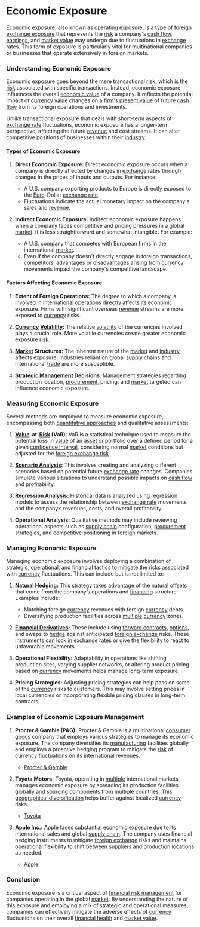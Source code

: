 # Economic Exposure

Economic exposure, also known as operating exposure, is a type of [foreign exchange exposure](../f/foreign_exchange_exposure.md) that represents the [risk](../r/risk.md) a company's [cash flow](../c/cash_flow.md), [earnings](../e/earnings.md), and [market value](../m/market_value.md) may undergo due to fluctuations in [exchange](../e/exchange.md) rates. This form of exposure is particularly vital for multinational companies or businesses that operate extensively in foreign markets.

### Understanding Economic Exposure

Economic exposure goes beyond the mere transactional [risk](../r/risk.md), which is the [risk](../r/risk.md) associated with specific transactions. Instead, economic exposure influences the overall [economic value](../e/economic_value.md) of a company. It reflects the potential impact of [currency](../c/currency.md) [value](../v/value.md) changes on a [firm](../f/firm.md)'s [present value](../p/present_value.md) of future [cash flow](../c/cash_flow.md) from its foreign operations and investments.

Unlike transactional exposure that deals with short-term aspects of [exchange rate](../e/exchange_rate.md) fluctuations, economic exposure has a longer-term perspective, affecting the future [revenue](../r/revenue.md) and cost streams. It can alter competitive positions of businesses within their [industry](../i/industry.md).

#### Types of Economic Exposure

1. **Direct Economic Exposure:**
   Direct economic exposure occurs when a company is directly affected by changes in [exchange](../e/exchange.md) rates through changes in the prices of inputs and outputs. For instance:
   - A U.S. company exporting products to Europe is directly exposed to the [Euro](../e/euro.md)-Dollar [exchange rate](../e/exchange_rate.md).
   - Fluctuations indicate the actual monetary impact on the company's sales and [revenue](../r/revenue.md).

2. **Indirect Economic Exposure:**
   Indirect economic exposure happens when a company faces competitive and pricing pressures in a global [market](../m/market.md). It is less straightforward and somewhat intangible. For example:
   - A U.S. company that competes with European firms in the international [market](../m/market.md).
   - Even if the company doesn't directly engage in foreign transactions, competitors’ advantages or disadvantages arising from [currency](../c/currency.md) movements impact the company's competitive landscape.

#### Factors Affecting Economic Exposure

1. **Extent of Foreign Operations:**
   The degree to which a company is involved in international operations directly affects its economic exposure. Firms with significant overseas [revenue](../r/revenue.md) streams are more exposed to [currency](../c/currency.md) risks.

2. **[Currency](../c/currency.md) [Volatility](../v/volatility.md):**
   The relative [volatility](../v/volatility.md) of the currencies involved plays a crucial role. More volatile currencies create greater economic exposure [risk](../r/risk.md).

3. **[Market](../m/market.md) Structures:**
   The inherent nature of the [market](../m/market.md) and [industry](../i/industry.md) affects exposure. Industries reliant on global [supply](../s/supply.md) chains and international [trade](../t/trade.md) are more susceptible.

4. **[Strategic Management](../s/strategic_management.md) Decisions:**
   Management strategies regarding production location, [procurement](../p/procurement.md), pricing, and [market](../m/market.md) targeted can influence economic exposure.

### Measuring Economic Exposure

Several methods are employed to measure economic exposure, encompassing both [quantitative approaches](../q/quantitative_approaches.md) and qualitative assessments:

1. **[Value](../v/value.md)-at-[Risk](../r/risk.md) (VaR):**
   VaR is a statistical technique used to measure the potential loss in [value](../v/value.md) of an [asset](../a/asset.md) or portfolio over a defined period for a given [confidence interval](../c/confidence_interval.md), considering normal [market](../m/market.md) conditions but adjusted for the [foreign exchange risk](../f/foreign_exchange_risk.md).

2. **[Scenario Analysis](../s/scenario_analysis.md):**
   This involves creating and analyzing different scenarios based on potential future [exchange rate](../e/exchange_rate.md) changes. Companies simulate various situations to understand possible impacts on [cash flow](../c/cash_flow.md) and profitability.

3. **[Regression Analysis](../r/regression_analysis.md):**
   Historical data is analyzed using regression models to assess the relationship between [exchange rate](../e/exchange_rate.md) movements and the company’s revenues, costs, and overall profitability.

4. **Operational Analysis:**
   Qualitative methods may include reviewing operational aspects such as [supply chain](../s/supply_chain.md) configuration, [procurement](../p/procurement.md) strategies, and competitive positioning in foreign markets.

### Managing Economic Exposure

Managing economic exposure involves deploying a combination of strategic, operational, and financial tactics to mitigate the risks associated with [currency](../c/currency.md) fluctuations. This can include but is not limited to:

1. **Natural Hedging:**
   This strategy takes advantage of the natural offsets that come from the company’s operations and [financing](../f/financing.md) structure. Examples include:
   - Matching foreign [currency](../c/currency.md) revenues with foreign [currency](../c/currency.md) debts.
   - Diversifying production facilities across [multiple](../m/multiple.md) [currency](../c/currency.md) zones.

2. **[Financial Derivatives](../f/financial_derivatives.md):**
   These include using [forward contracts](../f/forward_contracts.md), [options](../o/options.md), and swaps to [hedge](../h/hedge.md) against anticipated [foreign exchange](../f/foreign_exchange.md) risks. These instruments can lock in [exchange](../e/exchange.md) rates or give the flexibility to react to unfavorable movements.

3. **Operational Flexibility:**
   Adaptability in operations like shifting production sites, varying supplier networks, or altering product pricing based on [currency](../c/currency.md) movements helps manage long-term exposure.

4. **Pricing Strategies:**
   Adjusting pricing strategies can help pass on some of the [currency](../c/currency.md) risks to customers. This may involve setting prices in local currencies or incorporating flexible pricing clauses in long-term contracts.

### Examples of Economic Exposure Management

1. **Procter & Gamble (P&G):**
   Procter & Gamble is a multinational [consumer goods](../c/consumer_goods.md) company that employs various strategies to manage its economic exposure. The company diversifies its [manufacturing](../m/manufacturing.md) facilities globally and employs a proactive hedging program to mitigate the [risk](../r/risk.md) of [currency](../c/currency.md) fluctuations on its international revenues.
   - [Procter & Gamble](https://us.pg.com/)

2. **Toyota Motors:**
   Toyota, operating in [multiple](../m/multiple.md) international markets, manages economic exposure by spreading its production facilities globally and sourcing components from [multiple](../m/multiple.md) countries. This [geographical diversification](../g/geographical_diversification.md) helps buffer against localized [currency](../c/currency.md) risks.
   - [Toyota](https://global.toyota/en/)

3. **Apple Inc.:**
   Apple faces substantial economic exposure due to its international sales and global [supply chain](../s/supply_chain.md). The company uses financial hedging instruments to mitigate [foreign exchange](../f/foreign_exchange.md) risks and maintains operational flexibility to shift between suppliers and production locations as needed.
   - [Apple](https://www.apple.com/)

### Conclusion

Economic exposure is a critical aspect of [financial risk management](../f/financial_risk_management.md) for companies operating in the global [market](../m/market.md). By understanding the nature of this exposure and employing a mix of strategic and operational measures, companies can effectively mitigate the adverse effects of [currency](../c/currency.md) fluctuations on their overall [financial health](../f/financial_health.md) and [market value](../m/market_value.md).